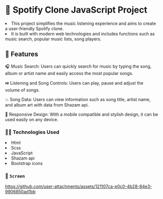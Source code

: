 # 🎵 Spotify Clone JavaScript Project

<li>This project simplifies the music listening experience and aims to create a user-friendly Spotify clone.</li>
<li>It is built with modern web technologies and includes functions such as music search, popular music lists, song players.</li>

## 🚀 Features

🎧 Music Search: Users can quickly search for music by typing the song, album or artist name and easily access the most popular songs.

⏯️ Listening and Song Controls: Users can play, pause and adjust the volume of songs.

💥 Song Data: Users can view information such as song title, artist name, and album art with data from Shazam api.

📱 Responsive Design: With a mobile compatible and stylish design, it can be used easily on any device.

### 🧑‍💻 Technologies Used

<li>Html</li>
<li>Scss</li>
<li>JavaScript</li>
<li>Shazam api</li>
<li>Bootstrap icons</li>

### 🎥 `Screen`

https://github.com/user-attachments/assets/121107ca-e0c0-4b28-84e3-9906850ad1bb



